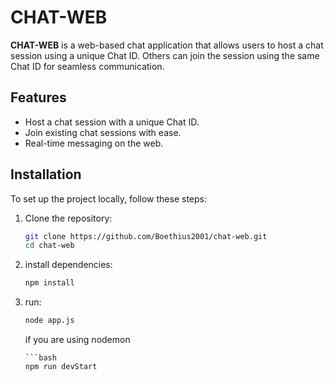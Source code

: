 # CHAT-WEB

**CHAT-WEB** is a web-based chat application that allows users to host a chat session using a unique Chat ID. Others can join the session using the same Chat ID for seamless communication.

## Features
- Host a chat session with a unique Chat ID.
- Join existing chat sessions with ease.
- Real-time messaging on the web.

## Installation
To set up the project locally, follow these steps:

1. Clone the repository:
   ```bash
   git clone https://github.com/Boethius2001/chat-web.git
   cd chat-web

2. install dependencies:
   ```bash
   npm install

3. run:
   ```bash
   node app.js
   ```
   if you are using nodemon
   ```
   ```bash
   npm run devStart
